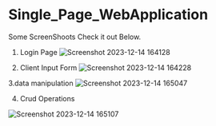 # Single_Page_WebApplication
 Some ScreenShoots Check it out Below.
1. Login Page
![Screenshot 2023-12-14 164128](https://github.com/PavankumarMelkeri/Single_Page_WebApplication/assets/143866322/b348bba4-afff-4d2e-ab6a-dda09f93ee00)

 2. Client Input Form 
![Screenshot 2023-12-14 164228](https://github.com/PavankumarMelkeri/Single_Page_WebApplication/assets/143866322/490edf32-0292-4718-b78b-a87cff853fe7)

 3.data manipulation 
![Screenshot 2023-12-14 165047](https://github.com/PavankumarMelkeri/Single_Page_WebApplication/assets/143866322/4e7bcdf3-96f1-4c6c-bb34-b8310ebd37ca)

 4. Crud Operations 

![Screenshot 2023-12-14 165107](https://github.com/PavankumarMelkeri/Single_Page_WebApplication/assets/143866322/4f7ca14b-03d5-411e-af92-94e7bec78b37)
